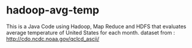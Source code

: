 hadoop-avg-temp
===============

This is a Java Code using Hadoop, Map Reduce and HDFS that evaluates average temperature of United States for each month.
dataset from : http://cdo.ncdc.noaa.gov/qclcd_ascii/
